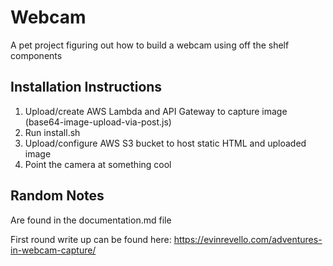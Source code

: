 # Webcam
A pet project figuring out how to build a webcam using off the shelf components

## Installation Instructions
1. Upload/create AWS Lambda and API Gateway to capture image (base64-image-upload-via-post.js)
2. Run install.sh
3. Upload/configure AWS S3 bucket to host static HTML and uploaded image
4. Point the camera at something cool

## Random Notes
Are found in the documentation.md file

First round write up can be found here: https://evinrevello.com/adventures-in-webcam-capture/
